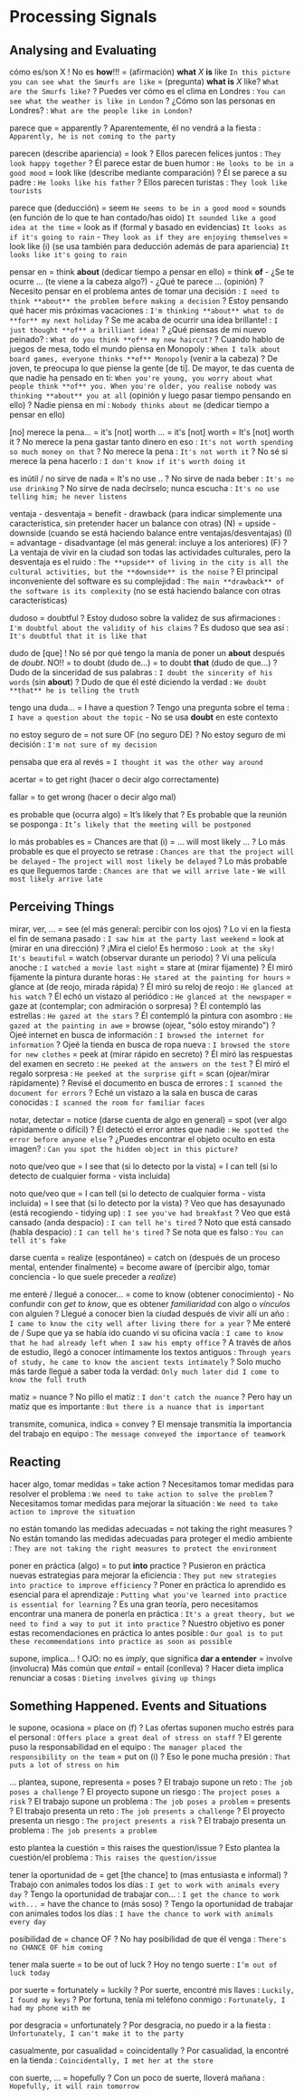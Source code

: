 # Processing Signals

## Analysing and Evaluating

cómo es/son X
    ! No es **how**!!!
    = (afirmación) **what** _X_ **is** like `In this picture you can see what the Smurfs are like`
    = (pregunta) **what is** _X_ like? `What are the Smurfs like?`
    ? Puedes ver cómo es el clima en Londres : `You can see what the weather is like in London`
    ? ¿Cómo son las personas en Londres? : `What are the people like in London?`

parece que = apparently
    ? Aparentemente, él no vendrá a la fiesta : `Apparently, he is not coming to the party`

parecen (describe apariencia)
    = look
    ? Ellos parecen felices juntos : `They look happy together`
    ? Él parece estar de buen humor : `He looks to be in a good mood`
    = look like (describe mediante comparación)
    ? Él se parece a su padre : `He looks like his father`
    ? Ellos parecen turistas : `They look like tourists`

parece que (deducción)
    = seem `He seems to be in a good mood`
    = sounds (en función de lo que te han contado/has oido) `It sounded like a good idea at the time`
    = look as if (formal y basado en evidencias) `It looks as if it's going to rain` - `They look as if they are enjoying themselves`
    = look like (i) (se usa también para deducción además de para apariencia) `It looks like it's going to rain`

pensar en
    = think **about** (dedicar tiempo a pensar en ello)
    = think **of**
        - ¿Se te ocurre ... (te viene a la cabeza algo?)
        - ¿Qué te parece ... (opinión)
    ? Necesito pensar en el problema antes de tomar una decisión : `I need to think **about** the problem before making a decision`
    ? Estoy pensando qué hacer mis próximas vacaciones : `I'm thinking **about** what to do **for** my next holiday`
    ? Se me acaba de ocurrir una idea brillante! : `I just thought **of** a brilliant idea!`
    ? ¿Qué piensas de mi nuevo peinado? : `What do you think **of** my new haircut?`
    ? Cuando hablo de juegos de mesa, todo el mundo piensa en Monopoly : `When I talk about board games, everyone thinks **of** Monopoly` (venir a la cabeza)
    ? De joven, te preocupa lo que piense la gente [de ti]. De mayor, te das cuenta de que nadie ha pensado en ti: `When you're young, you worry about what people think **of** you. When you're older, you realise nobody was thinking **about** you at all` (opinión y luego pasar tiempo pensando en ello)
    ? Nadie piensa en mí : `Nobody thinks about me` (dedicar tiempo a pensar en ello)

[no] merece la pena...
    = it's [not] worth <ing>...
    = it's [not] worth <thing>
    = It's [not] worth it
    ? No merece la pena gastar tanto dinero en eso : `It's not worth spending so much money on that`
    ? No merece la pena : `It's not worth it`
    ? No sé si merece la pena hacerlo : `I don't know if it's worth doing it`

es inútil / no sirve de nada
    = It's no use <ing>..
    ? No sirve de nada beber : `It's no use drinking`
    ? No sirve de nada decírselo; nunca escucha : `It's no use telling him; he never listens`

ventaja - desventaja
    = benefit - drawback (para indicar simplemente una característica, sin pretender hacer un balance con otras) (N)
    = upside - downside (cuando se está haciendo balance entre ventajas/desventajas) (I)
    = advantage - disadvantage (el más general: incluye a los anteriores) (F)
    ? La ventaja de vivir en la ciudad son todas las actividades culturales, pero la desventaja es el ruido : `The **upside** of living in the city is all the cultural activities, but the **downside** is the noise`
    ? El principal inconveniente del software es su complejidad : `The main **drawback** of the software is its complexity` (no se está haciendo balance con otras características)

dudoso = doubtful
    ? Estoy dudoso sobre la validez de sus afirmaciones : `I'm doubtful about the validity of his claims`
    ? Es dudoso que sea así : `It's doubtful that it is like that`

dudo de [que]
    ! No sé por qué tengo la manía de poner un **about** después de _doubt_. NO!!
    = to doubt <algo> (dudo de...)
    = to doubt **that** (dudo de que...)
    ? Dudo de la sinceridad de sus palabras : `I doubt the sincerity of his words` (sin **about**)
    ? Dudo de que él esté diciendo la verdad : `We doubt **that** he is telling the truth`

tengo una duda...
    = I have a question
    ? Tengo una pregunta sobre el tema : `I have a question about the topic`
        - No se usa **doubt** en este contexto

no estoy seguro de <algo>
    = not sure OF (no seguro DE)
    ? No estoy seguro de mi decisión : `I'm not sure of my decision`

pensaba que era al revés
    = `I thought it was the other way around`

acertar
    = to get right (hacer o decir algo correctamente)

fallar
    = to get wrong (hacer o decir algo mal)

es probable que (ocurra algo) = It’s likely that
    ? Es probable que la reunión se posponga : `It’s likely that the meeting will be postponed`

lo más probables es
    = Chances are that (i)
    = ... will most likely ...
    ? Lo más probable es que el proyecto se retrase : `Chances are that the project will be delayed` - `The project will most likely be delayed`
    ? Lo más probable es que lleguemos tarde : `Chances are that we will arrive late` - `We will most likely arrive late`


## Perceiving Things

mirar, ver, ...
    = see (el más general: percibir con los ojos)
    ? Lo vi en la fiesta el fin de semana pasado : `I saw him at the party last weekend`
    = look at (mirar en una dirección)
    ? ¡Mira el cielo! Es hermoso : `Look at the sky! It's beautiful`
    = watch (observar durante un periodo)
    ? Vi una película anoche : `I watched a movie last night`
    = stare at (mirar fijamente)
    ? Él miró fijamente la pintura durante horas : `He stared at the painting for hours`
    = glance at (de reojo, mirada rápida)
    ? Él miró su reloj de reojo : `He glanced at his watch`
    ? Él echó un vistazo al periódico : `He glanced at the newspaper`
    = gaze at (contemplar; con admiración o sorpresa)
    ? Él contempló las estrellas : `He gazed at the stars`
    ? Él contempló la pintura con asombro : `He gazed at the painting in awe`
    = browse (ojear, "sólo estoy mirando")
    ? Ojeé internet en busca de información : `I browsed the internet for information`
    ? Ojeé la tienda en busca de ropa nueva : `I browsed the store for new clothes`
    = peek at (mirar rápido en secreto)
    ? Él miró las respuestas del examen en secreto : `He peeked at the answers on the test`
    ? Él miró el regalo sorpresa : `He peeked at the surprise gift`
    = scan (ojear/mirar rápidamente)
    ? Revisé el documento en busca de errores : `I scanned the document for errors`
    ? Eché un vistazo a la sala en busca de caras conocidas : `I scanned the room for familiar faces`

notar, detectar
    = notice (darse cuenta de algo en general)
    = spot (ver algo rápidamente o difícil)
    ? Él detectó el error antes que nadie : `He spotted the error before anyone else`
    ? ¿Puedes encontrar el objeto oculto en esta imagen? : `Can you spot the hidden object in this picture?`

noto que/veo que
    = I see that (si lo detecto por la vista)
    = I can tell (si lo detecto de cualquier forma - vista incluida)

noto que/veo que
    = I can tell (si lo detecto de cualquier forma - vista incluida)
    = I see that (si lo detecto por la vista)
    ? Veo que has desayunado (está recogiendo - tidying up) : `I see you've had breakfast`
    ? Veo que está cansado (anda despacio) : `I can tell he's tired`
    ? Noto que está cansado (habla despacio) : `I can tell he's tired`
    ? Se nota que es falso : `You can tell it's fake`

darse cuenta
    = realize  (espontáneo)
    = catch on (después de un proceso mental, entender finalmente)
    = become aware of (percibir algo, tomar conciencia - lo que suele preceder a _realize_)

me enteré / llegué a conocer...
    = come to know (obtener conocimiento)
        - No confundir con _get to know_, que es obtener _familiaridad_ con algo o _vínculos_ con alguien
    ? Llegué a conocer bien la ciudad después de vivir allí un año : `I came to know the city well after living there for a year`
    ? Me enteré de / Supe que ya se había ido cuando vi su oficina vacía : `I came to know that he had already left when I saw his empty office`
    ? A través de años de estudio, llegó a conocer íntimamente los textos antiguos : `Through years of study, he came to know the ancient texts intimately`
    ? Solo mucho más tarde llegué a saber toda la verdad: `Only much later did I come to know the full truth`

matiz = nuance
    ? No pillo el matiz : `I don't catch the nuance`
    ? Pero hay un matiz que es importante : `But there is a nuance that is important`

transmite, comunica, indica = convey
    ? El mensaje transmitía la importancia del trabajo en equipo : `The message conveyed the importance of teamwork`


## Reacting

hacer algo, tomar medidas
    = take action
    ? Necesitamos tomar medidas para resolver el problema : `We need to take action to solve the problem`
    ? Necesitamos tomar medidas para mejorar la situación : `We need to take action to improve the situation`

no están tomando las medidas adecuadas = not taking the right measures
    ? No están tomando las medidas adecuadas para proteger el medio ambiente : `They are not taking the right measures to protect the environment`

poner en práctica (algo)
    = to put **into** practice
    ? Pusieron en práctica nuevas estrategias para mejorar la eficiencia : `They put new strategies into practice to improve efficiency`
    ? Poner en práctica lo aprendido es esencial para el aprendizaje : `Putting what you've learned into practice is essential for learning`
    ? Es una gran teoría, pero necesitamos encontrar una manera de ponerla en práctica : `It's a great theory, but we need to find a way to put it into practice`
    ? Nuestro objetivo es poner estas recomendaciones en práctica lo antes posible : `Our goal is to put these recommendations into practice as soon as possible`

supone, implica...
    ! OJO: no es _imply_, que significa **dar a entender**
    = involve (involucra) Más común que _entail_
    = entail (conlleva)
    ? Hacer dieta implica renunciar a cosas : `Dieting involves giving up things`

## Something Happened. Events and Situations

le supone, ocasiona
    = place on (f)
    ? Las ofertas suponen mucho estrés para el personal : `Offers place a great deal of stress on staff`
    ? El gerente puso la responsabilidad en el equipo : `The manager placed the responsibility on the team`
    = put on (i)
    ? Eso le pone mucha presión : `That puts a lot of stress on him`

... plantea, supone, representa
    = poses
    ? El trabajo supone un reto : `The job poses a challenge`
    ? El proyecto supone un riesgo : `The project poses a risk`
    ? El trabajo supone un problema : `The job poses a problem`
    = presents
    ? El trabajo presenta un reto : `The job presents a challenge`
    ? El proyecto presenta un riesgo : `The project presents a risk`
    ? El trabajo presenta un problema : `The job presents a problem`

esto plantea la cuestión
    = this raises the question/issue
    ? Esto plantea la cuestión/el problema : `This raises the question/issue`

tener la oportunidad de
    = get [the chance] to (mas entusiasta e informal)
    ? Trabajo con animales todos los días : `I get to work with animals every day`
    ? Tengo la oportunidad de trabajar con... : `I get the chance to work with...`
    = have the chance to (más soso)
    ? Tengo la oportunidad de trabajar con animales todos los días : `I have the chance to work with animals every day`

posibilidad de
    = chance OF
    ? No hay posibilidad de que él venga : `There's no CHANCE OF him coming`


tener mala suerte = to be out of luck
    ? Hoy no tengo suerte : `I’m out of luck today`


por suerte
    = fortunately
    = luckily
    ? Por suerte, encontré mis llaves : `Luckily, I found my keys`
    ? Por fortuna, tenía mi teléfono conmigo : `Fortunately, I had my phone with me`

por desgracia
    = unfortunately
    ? Por desgracia, no puedo ir a la fiesta : `Unfortunately, I can't make it to the party`

casualmente, por casualidad
    = coincidentally
    ? Por casualidad, la encontré en la tienda : `Coincidentally, I met her at the store`

con suerte,  ...
    = hopefully
    ? Con un poco de suerte, lloverá mañana : `Hopefully, it will rain tomorrow`
